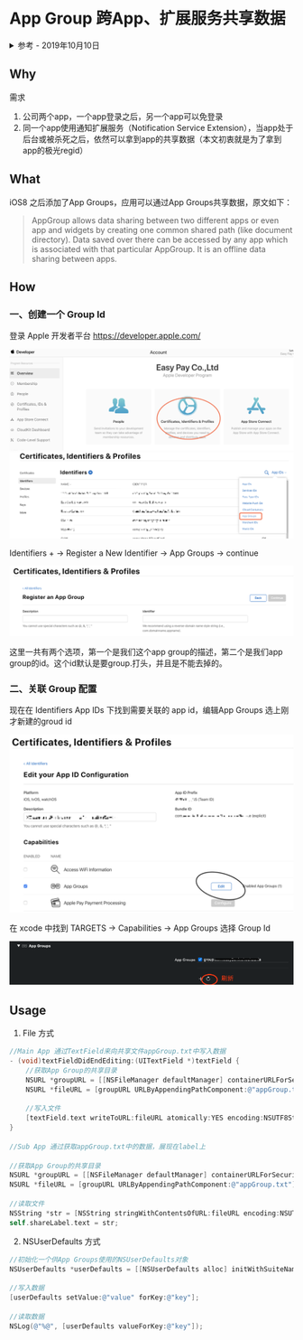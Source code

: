 # App Group 跨App、扩展服务共享数据

<details>
<summary>参考 - 2019年10月10日</summary>

- [App Group---APP之间数据共享](https://www.jianshu.com/p/4b5a7b661aa5)
- [App Groups简单使用](https://www.jianshu.com/p/f9c2a435a483)

</details>

## Why

需求

1. 公司两个app，一个app登录之后，另一个app可以免登录
2. 同一个app使用通知扩展服务（Notification Service Extension），当app处于后台或被杀死之后，依然可以拿到app的共享数据（本文初衷就是为了拿到app的极光regid）

## What

iOS8 之后添加了App Groups，应用可以通过App Groups共享数据，原文如下：

> AppGroup allows data sharing between two different apps or even app and widgets by creating one common shared path (like document directory). Data saved over there can be accessed by any app which is associated with that particular AppGroup. It is an offline data sharing between apps.

## How

### 一、创建一个 Group Id

登录 Apple 开发者平台 https://developer.apple.com/

![](img/appgroups0.png)
![](img/appgroups1.png)


Identifiers + -> Register a New Identifier -> App Groups -> continue

![](img/appgroups3.png)

这里一共有两个选项，第一个是我们这个app group的描述，第二个是我们app group的id。这个id默认是要group.打头，并且是不能去掉的。


### 二、关联 Group 配置

现在在 Identifiers App IDs 下找到需要关联的 app id，编辑App Groups 选上刚才新建的groud id

![](img/appgroups2.png)

在 xcode 中找到 TARGETS -> Capabilities -> App Groups 选择 Group Id

![](img/appgroups4.png)


## Usage

1. File 方式

```objectivec
//Main App 通过TextField来向共享文件appGroup.txt中写入数据
- (void)textFieldDidEndEditing:(UITextField *)textField {
    //获取App Group的共享目录
    NSURL *groupURL = [[NSFileManager defaultManager] containerURLForSecurityApplicationGroupIdentifier:@"group.com.simon.app.test"];
    NSURL *fileURL = [groupURL URLByAppendingPathComponent:@"appGroup.txt"];

    //写入文件
    [textField.text writeToURL:fileURL atomically:YES encoding:NSUTF8StringEncoding error:nil];
}

//Sub App 通过获取appGroup.txt中的数据，展现在label上

//获取App Group的共享目录
NSURL *groupURL = [[NSFileManager defaultManager] containerURLForSecurityApplicationGroupIdentifier:@"group.com.simon.app.test"];
NSURL *fileURL = [groupURL URLByAppendingPathComponent:@"appGroup.txt"];

//读取文件
NSString *str = [NSString stringWithContentsOfURL:fileURL encoding:NSUTF8StringEncoding error:nil];
self.shareLabel.text = str;
```

2. NSUserDefaults 方式

```objectivec
//初始化一个供App Groups使用的NSUserDefaults对象
NSUserDefaults *userDefaults = [[NSUserDefaults alloc] initWithSuiteName:@"group.company.appGroupName"];

//写入数据
[userDefaults setValue:@"value" forKey:@"key"];

//读取数据
NSLog(@"%@", [userDefaults valueForKey:@"key"]);
```
